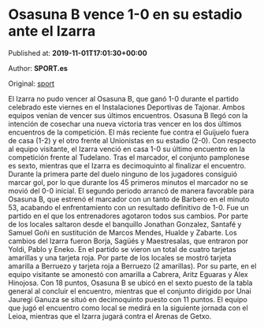 
# Osasuna B vence 1-0 en su estadio ante el Izarra

Published at: **2019-11-01T17:01:30+00:00**

Author: **SPORT.es**

Original: [sport](https://www.sport.es/es/noticias/segunda-division-b/osasuna-b-vence-1-0-en-su-estadio-ante-el-izarra-7710612)

El Izarra no pudo vencer al Osasuna B, que ganó 1-0 durante el partido celebrado este viernes en el Instalaciones Deportivas de Tajonar. Ambos equipos venían de vencer sus últimos encuentros. Osasuna B llegó con la intención de cosechar una nueva victoria tras vencer en los dos últimos encuentros de la competición. El más reciente fue contra el Guijuelo fuera de casa (1-2) y el otro frente al Unionistas en su estadio (2-0). Con respecto al equipo visitante, el Izarra venció en casa 1-0 su último encuentro en la competición frente al Tudelano. Tras el marcador, el conjunto pamplonese es sexto, mientras que el Izarra es decimoquinto al finalizar el encuentro.
Durante la primera parte del duelo ninguno de los jugadores consiguió marcar gol, por lo que durante los 45 primeros minutos el marcador no se movió del 0-0 inicial.
El segundo periodo arrancó de manera favorable para Osasuna B, que estrenó el marcador con un tanto de Barbero en el minuto 53, acabando el enfrentamiento con un resultado definitivo de 1-0.
Fue un partido en el que los entrenadores agotaron todos sus cambios. Por parte de los locales saltaron desde el banquillo Jonathan Gonzalez, Santafé y Samuel Goñi en sustitución de Marcos Mendes, Hualde y Zabarte. Los cambios del Izarra fueron Borja, Sagüés y Maestresalas, que entraron por Yoldi, Pablo y Eneko.
En el partido se vieron un total de cuatro tarjetas amarillas y una tarjeta roja. Por parte de los locales se mostró tarjeta amarilla a Berruezo y tarjeta roja a Berruezo (2 amarillas). Por su parte, en el equipo visitante se amonestó con amarilla a Cabrera, Aritz Eguaras y Alex Hinojosa.
Con 18 puntos, Osasuna B se ubicó en el sexto puesto de la tabla general al concluir el encuentro, mientras que el conjunto dirigido por Unai Jauregi Ganuza se situó en decimoquinto puesto con 11 puntos.
El equipo que jugó el encuentro como local se medirá en la siguiente jornada con el Leioa, mientras que el Izarra jugará contra el Arenas de Getxo.
